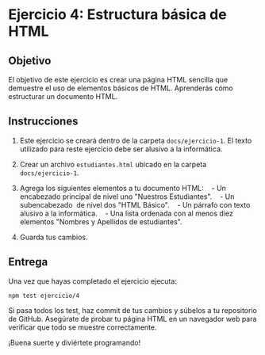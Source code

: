 # Ejercicio 4: Estructura básica de HTML

## Objetivo

El objetivo de este ejercicio es crear una página HTML sencilla que demuestre el uso de elementos básicos de HTML. Aprenderás cómo estructurar un documento HTML.
## Instrucciones

1. Este ejercicio se creará dentro de la carpeta `docs/ejercicio-1`. El texto utilizado para reste ejercicio debe ser alusivo a la informática.

2. Crear un archivo `estudiantes.html` ubicado en la carpeta `docs/ejercicio-1`.
3. Agrega los siguientes elementos a tu documento HTML:
   - Un encabezado principal de nivel uno "Nuestros Estudiantes".
   - Un subencabezado  de nivel dos "HTML Básico".
   - Un párrafo con texto alusivo a la informática.
   - Una lista ordenada con al menos diez elementos "Nombres y Apellidos de estudiantes".
1. Guarda tus cambios.
## Entrega  

Una vez que hayas completado el ejercicio ejecuta:
``` npm
npm test ejercicio/4
```
Si pasa todos los test, haz commit de tus cambios y súbelos a tu repositorio de GitHub. Asegúrate de probar tu página HTML en un navegador web para verificar que todo se muestre correctamente.  

¡Buena suerte y diviértete programando!
